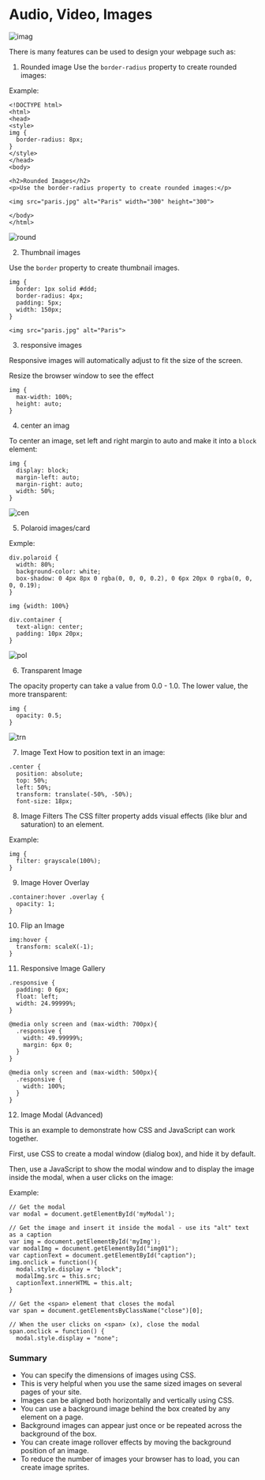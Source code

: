 # Audio, Video, Images

![imag](https://www.victorkingsley.com/wp-content/uploads/edd/2020/12/css.jpg)

There is many features can be used to design your webpage such as:

1. Rounded image
   Use the `border-radius` property to create rounded images:

Example:

```
<!DOCTYPE html>
<html>
<head>
<style>
img {
  border-radius: 8px;
}
</style>
</head>
<body>

<h2>Rounded Images</h2>
<p>Use the border-radius property to create rounded images:</p>

<img src="paris.jpg" alt="Paris" width="300" height="300">

</body>
</html>
```

![round](./img/round.png)

2. Thumbnail images

Use the `border` property to create thumbnail images.

```
img {
  border: 1px solid #ddd;
  border-radius: 4px;
  padding: 5px;
  width: 150px;
}

<img src="paris.jpg" alt="Paris">
```

3. responsive images

Responsive images will automatically adjust to fit the size of the screen.

Resize the browser window to see the effect

```
img {
  max-width: 100%;
  height: auto;
}
```

4. center an imag

To center an image, set left and right margin to auto and make it into a `block` element:

```
img {
  display: block;
  margin-left: auto;
  margin-right: auto;
  width: 50%;
}
```

![cen](./img/center.png)

5. Polaroid images/card

Exmple:

```
div.polaroid {
  width: 80%;
  background-color: white;
  box-shadow: 0 4px 8px 0 rgba(0, 0, 0, 0.2), 0 6px 20px 0 rgba(0, 0, 0, 0.19);
}

img {width: 100%}

div.container {
  text-align: center;
  padding: 10px 20px;
}
```

![pol](./img/pol.png)

6. Transparent Image

The opacity property can take a value from 0.0 - 1.0. The lower value, the more transparent:

```
img {
  opacity: 0.5;
}
```

![trn](./img/tra.png)

7. Image Text
   How to position text in an image:

```
.center {
  position: absolute;
  top: 50%;
  left: 50%;
  transform: translate(-50%, -50%);
  font-size: 18px;
```

8. Image Filters
   The CSS filter property adds visual effects (like blur and saturation) to an element.

Example:

```
img {
  filter: grayscale(100%);
}
```

9. Image Hover Overlay

```
.container:hover .overlay {
  opacity: 1;
}
```

10. Flip an Image

```
img:hover {
  transform: scaleX(-1);
}
```

11. Responsive Image Gallery

```
.responsive {
  padding: 0 6px;
  float: left;
  width: 24.99999%;
}

@media only screen and (max-width: 700px){
  .responsive {
    width: 49.99999%;
    margin: 6px 0;
  }
}

@media only screen and (max-width: 500px){
  .responsive {
    width: 100%;
  }
}
```

12. Image Modal (Advanced)

This is an example to demonstrate how CSS and JavaScript can work together.

First, use CSS to create a modal window (dialog box), and hide it by default.

Then, use a JavaScript to show the modal window and to display the image inside the modal, when a user clicks on the image:

Example:

```
// Get the modal
var modal = document.getElementById('myModal');

// Get the image and insert it inside the modal - use its "alt" text as a caption
var img = document.getElementById('myImg');
var modalImg = document.getElementById("img01");
var captionText = document.getElementById("caption");
img.onclick = function(){
  modal.style.display = "block";
  modalImg.src = this.src;
  captionText.innerHTML = this.alt;
}

// Get the <span> element that closes the modal
var span = document.getElementsByClassName("close")[0];

// When the user clicks on <span> (x), close the modal
span.onclick = function() {
  modal.style.display = "none";
```

### Summary

- You can specify the dimensions of images using CSS.
- This is very helpful when you use the same sized images on several pages of your site.
- Images can be aligned both horizontally and vertically using CSS.
- You can use a background image behind the box created by any element on a page.
- Background images can appear just once or be repeated across the background of the box.
- You can create image rollover effects by moving the background position of an image.
- To reduce the number of images your browser has to load, you can create image sprites.
